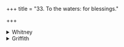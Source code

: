 +++
title = "33. To the waters: for blessings."

+++

<details><summary>Whitney</summary>

### Comment
Found in Pāipp. i., and also in TS. (v. 6. 1), MS. (ii. 13. 1), and the Mantrapāṭha ⌊i. 2. 2-5⌋ (Winternitz in Denksch. d. Wiener Akad. xl. 44). ⌊See also MGS. i. 2. 11 and p. 158.⌋ Reckoned by Kāuś. to the apāṁ sūktāni 'hymns of the waters' (121. 1, and 7. 14, note), also to both the śānti gaņas (9. 1, 4); appears further, with several other hymns, in a rite for good-fortune (41. 14); and in the godāna ceremony to accompany bathing after the shaving (54. 5), also in the feet-washing of a guest (90. 9), against the portent of the appearance of water in a waterless place (121. 1), and against that of the causeless breaking of water-jars etc. (136. 8). And the comm. quotes it as employed by Pariśiṣṭa v. 2 in the puṣpābhiṣeka rite.


### Translations
Translated: Weber, iv. 428; Winternitz, Hochzeitsrituell, Wiener Denkschr. xl. 44; Griffith, i. 37.
</details>

<details><summary>Griffith</summary>

To the Waters, for health and happiness
</details>
